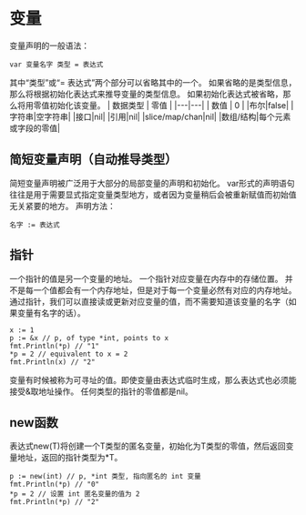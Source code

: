 # 变量
变量声明的一般语法：
```
var 变量名字 类型 = 表达式
```
其中“类型”或“= 表达式”两个部分可以省略其中的一个。
如果省略的是类型信息，那么将根据初始化表达式来推导变量的类型信息。
如果初始化表达式被省略，那么将用零值初始化该变量。
|  数据类型 | 零值 |
|---|---|
| 数值  | 0  |
|布尔|false|
|字符串|空字符串|
|接口|nil|
|引用|nil|
|slice/map/chan|nil|
|数组/结构|每个元素或字段的零值|

## 简短变量声明（自动推导类型）
简短变量声明被广泛用于大部分的局部变量的声明和初始化。
var形式的声明语句往往是用于需要显式指定变量类型地方，或者因为变量稍后会被重新赋值而初始值无关紧要的地方。
声明方法：
```
名字 := 表达式
```
## 指针
一个指针的值是另一个变量的地址。
一个指针对应变量在内存中的存储位置。
并不是每一个值都会有一个内存地址，但是对于每一个变量必然有对应的内存地址。
通过指针，我们可以直接读或更新对应变量的值，而不需要知道该变量的名字（如果变量有名字的话）。
```
x := 1
p := &x // p, of type *int, points to x
fmt.Println(*p) // "1"
*p = 2 // equivalent to x = 2
fmt.Println(x) // "2"
```
变量有时候被称为可寻址的值。即使变量由表达式临时生成，那么表达式也必须能接受&取地址操作。
任何类型的指针的零值都是nil。

## new函数
表达式new(T)将创建一个T类型的匿名变量，初始化为T类型的零值，然后返回变量地址，返回的指针类型为*T。
```
p := new(int) // p, *int 类型, 指向匿名的 int 变量
fmt.Println(*p) // "0"
*p = 2 // 设置 int 匿名变量的值为 2
fmt.Println(*p) // "2"
```




